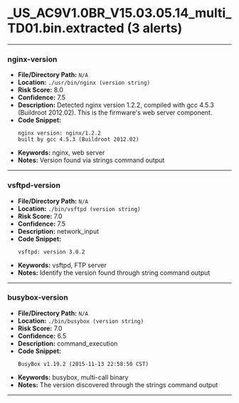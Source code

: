 # _US_AC9V1.0BR_V15.03.05.14_multi_TD01.bin.extracted (3 alerts)

---

### nginx-version

- **File/Directory Path:** `N/A`
- **Location:** `./usr/bin/nginx (version string)`
- **Risk Score:** 8.0
- **Confidence:** 7.5
- **Description:** Detected nginx version 1.2.2, compiled with gcc 4.5.3 (Buildroot 2012.02). This is the firmware's web server component.
- **Code Snippet:**
  ```
  nginx version: nginx/1.2.2
  built by gcc 4.5.3 (Buildroot 2012.02)
  ```
- **Keywords:** nginx, web server
- **Notes:** Version found via strings command output

---
### vsftpd-version

- **File/Directory Path:** `N/A`
- **Location:** `./bin/vsftpd (version string)`
- **Risk Score:** 7.0
- **Confidence:** 7.5
- **Description:** network_input
- **Code Snippet:**
  ```
  vsftpd: version 3.0.2
  ```
- **Keywords:** vsftpd, FTP server
- **Notes:** Identify the version found through string command output

---
### busybox-version

- **File/Directory Path:** `N/A`
- **Location:** `./bin/busybox (version string)`
- **Risk Score:** 7.0
- **Confidence:** 6.5
- **Description:** command_execution
- **Code Snippet:**
  ```
  BusyBox v1.19.2 (2015-11-13 22:58:50 CST)
  ```
- **Keywords:** busybox, multi-call binary
- **Notes:** The version discovered through the strings command output

---
